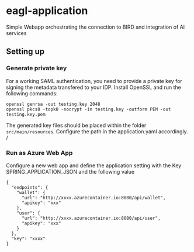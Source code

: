 # eagl-application
Simple Webapp orchestrating the connection to BIRD and integration of AI services



## Setting up

### Generate private key
For a working SAML authentication, you need to provide a private key for signing the metadata transfered to your IDP. 
Install OpenSSL and run the following commands: 

```
openssl genrsa -out testing.key 2048
openssl pkcs8 -topk8 -nocrypt -in testing.key -outform PEM -out testing.key.pem 
```

The generated key files should be placed within the folder `src/main/resources`. Configure the path in the 
application.yaml accordingly.   /


### Run as Azure Web App

Configure a new web app and define the  application setting with the Key SPRING_APPLICATION_JSON and the following value 

```
{
  "endpoints": {
    "wallet": {
      "url": "http://xxxx.azurecontainer.io:8080/api/wallet",
      "apikey": "xxx"
    },
    "user": {
      "url": "http://xxxx.azurecontainer.io:8080/api/user",
      "apikey": "xxx"
    }
  },
  "key": "xxxx"
}
```